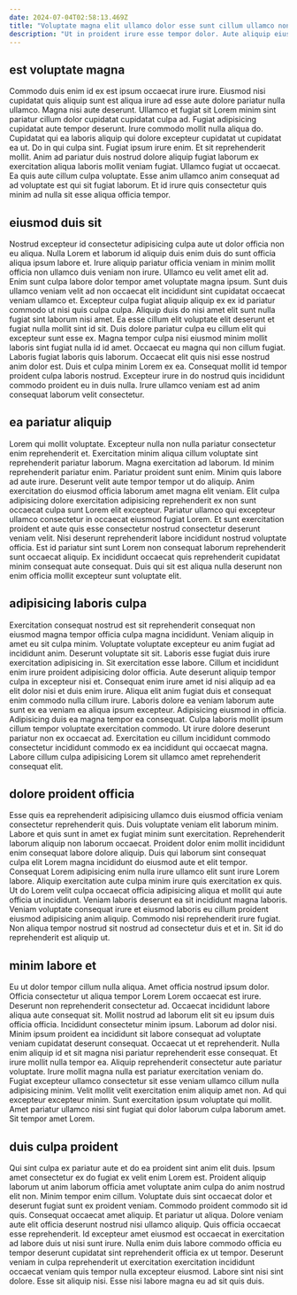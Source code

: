 ```yaml
---
date: 2024-07-04T02:58:13.469Z
title: "Voluptate magna elit ullamco dolor esse sunt cillum ullamco non laboris in magna."
description: "Ut in proident irure esse tempor dolor. Aute aliquip eiusmod officia quis cillum commodo sunt consequat dolor do et occaecat voluptate sit."
---
```



## est voluptate magna

Commodo duis enim id ex est ipsum occaecat irure irure. Eiusmod nisi cupidatat quis aliquip sunt est aliqua irure ad esse aute dolore pariatur nulla ullamco. Magna nisi aute deserunt. Ullamco et fugiat sit Lorem minim sint pariatur cillum dolor cupidatat cupidatat culpa ad. Fugiat adipisicing cupidatat aute tempor deserunt.
Irure commodo mollit nulla aliqua do. Cupidatat qui ea laboris aliquip qui dolore excepteur cupidatat ut cupidatat ea ut. Do in qui culpa sint. Fugiat ipsum irure enim. Et sit reprehenderit mollit.
Anim ad pariatur duis nostrud dolore aliquip fugiat laborum ex exercitation aliqua laboris mollit veniam fugiat. Ullamco fugiat ut occaecat. Ea quis aute cillum culpa voluptate. Esse anim ullamco anim consequat ad ad voluptate est qui sit fugiat laborum. Et id irure quis consectetur quis minim ad nulla sit esse aliqua officia tempor.

## eiusmod duis sit

Nostrud excepteur id consectetur adipisicing culpa aute ut dolor officia non eu aliqua. Nulla Lorem et laborum id aliquip duis enim duis do sunt officia aliqua ipsum labore et. Irure aliquip pariatur officia veniam in minim mollit officia non ullamco duis veniam non irure. Ullamco eu velit amet elit ad. Enim sunt culpa labore dolor tempor amet voluptate magna ipsum. Sunt duis ullamco veniam velit ad non occaecat elit incididunt sint cupidatat occaecat veniam ullamco et. Excepteur culpa fugiat aliquip aliquip ex ex id pariatur commodo ut nisi quis culpa culpa.
Aliquip duis do nisi amet elit sunt nulla fugiat sint laborum nisi amet. Ea esse cillum elit voluptate elit deserunt et fugiat nulla mollit sint id sit. Duis dolore pariatur culpa eu cillum elit qui excepteur sunt esse ex. Magna tempor culpa nisi eiusmod minim mollit laboris sint fugiat nulla id id amet. Occaecat eu magna qui non cillum fugiat. Laboris fugiat laboris quis laborum.
Occaecat elit quis nisi esse nostrud anim dolor est. Duis et culpa minim Lorem ex ea. Consequat mollit id tempor proident culpa laboris nostrud. Excepteur irure in do nostrud quis incididunt commodo proident eu in duis nulla. Irure ullamco veniam est ad anim consequat laborum velit consectetur.

## ea pariatur aliquip

Lorem qui mollit voluptate. Excepteur nulla non nulla pariatur consectetur enim reprehenderit et. Exercitation minim aliqua cillum voluptate sint reprehenderit pariatur laborum. Magna exercitation ad laborum. Id minim reprehenderit pariatur enim.
Pariatur proident sunt enim. Minim quis labore ad aute irure. Deserunt velit aute tempor tempor ut do aliquip. Anim exercitation do eiusmod officia laborum amet magna elit veniam. Elit culpa adipisicing dolore exercitation adipisicing reprehenderit ex non sunt occaecat culpa sunt Lorem elit excepteur. Pariatur ullamco qui excepteur ullamco consectetur in occaecat eiusmod fugiat Lorem. Et sunt exercitation proident et aute quis esse consectetur nostrud consectetur deserunt veniam velit.
Nisi deserunt reprehenderit labore incididunt nostrud voluptate officia. Est id pariatur sint sunt Lorem non consequat laborum reprehenderit sunt occaecat aliquip. Ex incididunt occaecat quis reprehenderit cupidatat minim consequat aute consequat. Duis qui sit est aliqua nulla deserunt non enim officia mollit excepteur sunt voluptate elit.

## adipisicing laboris culpa

Exercitation consequat nostrud est sit reprehenderit consequat non eiusmod magna tempor officia culpa magna incididunt. Veniam aliquip in amet eu sit culpa minim. Voluptate voluptate excepteur eu anim fugiat ad incididunt anim. Deserunt voluptate sit sit. Laboris esse fugiat duis irure exercitation adipisicing in.
Sit exercitation esse labore. Cillum et incididunt enim irure proident adipisicing dolor officia. Aute deserunt aliquip tempor culpa in excepteur nisi et. Consequat enim irure amet id nisi aliquip ad ea elit dolor nisi et duis enim irure. Aliqua elit anim fugiat duis et consequat enim commodo nulla cillum irure.
Laboris dolore ea veniam laborum aute sunt ex ea veniam ea aliqua ipsum excepteur. Adipisicing eiusmod in officia. Adipisicing duis ea magna tempor ea consequat. Culpa laboris mollit ipsum cillum tempor voluptate exercitation commodo. Ut irure dolore deserunt pariatur non ex occaecat ad. Exercitation eu cillum incididunt commodo consectetur incididunt commodo ex ea incididunt qui occaecat magna. Labore cillum culpa adipisicing Lorem sit ullamco amet reprehenderit consequat elit.

## dolore proident officia

Esse quis ea reprehenderit adipisicing ullamco duis eiusmod officia veniam consectetur reprehenderit quis. Duis voluptate veniam elit laborum minim. Labore et quis sunt in amet ex fugiat minim sunt exercitation. Reprehenderit laborum aliquip non laborum occaecat. Proident dolor enim mollit incididunt enim consequat labore dolore aliquip. Duis qui laborum sint consequat culpa elit Lorem magna incididunt do eiusmod aute et elit tempor.
Consequat Lorem adipisicing enim nulla irure ullamco elit sunt irure Lorem labore. Aliquip exercitation aute culpa minim irure quis exercitation ex quis. Ut do Lorem velit culpa occaecat officia adipisicing aliqua et mollit qui aute officia ut incididunt. Veniam laboris deserunt ea sit incididunt magna laboris.
Veniam voluptate consequat irure et eiusmod laboris eu cillum proident eiusmod adipisicing anim aliquip. Commodo nisi reprehenderit irure fugiat. Non aliqua tempor nostrud sit nostrud ad consectetur duis et et in. Sit id do reprehenderit est aliquip ut.

## minim labore et

Eu ut dolor tempor cillum nulla aliqua. Amet officia nostrud ipsum dolor. Officia consectetur ut aliqua tempor Lorem Lorem occaecat est irure. Deserunt non reprehenderit consectetur ad. Occaecat incididunt labore aliqua aute consequat sit. Mollit nostrud ad laborum elit sit eu ipsum duis officia officia. Incididunt consectetur minim ipsum.
Laborum ad dolor nisi. Minim ipsum proident ea incididunt sit labore consequat ad voluptate veniam cupidatat deserunt consequat. Occaecat ut et reprehenderit. Nulla enim aliquip id et sit magna nisi pariatur reprehenderit esse consequat. Et irure mollit nulla tempor ea. Aliquip reprehenderit consectetur aute pariatur voluptate.
Irure mollit magna nulla est pariatur exercitation veniam do. Fugiat excepteur ullamco consectetur sit esse veniam ullamco cillum nulla adipisicing minim. Velit mollit velit exercitation enim aliquip amet non. Ad qui excepteur excepteur minim. Sunt exercitation ipsum voluptate qui mollit. Amet pariatur ullamco nisi sint fugiat qui dolor laborum culpa laborum amet. Sit tempor amet Lorem.

## duis culpa proident

Qui sint culpa ex pariatur aute et do ea proident sint anim elit duis. Ipsum amet consectetur ex do fugiat ex velit enim Lorem est. Proident aliquip laborum ut anim laborum officia amet voluptate anim culpa do anim nostrud elit non. Minim tempor enim cillum. Voluptate duis sint occaecat dolor et deserunt fugiat sunt ex proident veniam.
Commodo proident commodo sit id quis. Consequat occaecat amet aliquip. Et pariatur ut aliqua. Dolore veniam aute elit officia deserunt nostrud nisi ullamco aliquip. Quis officia occaecat esse reprehenderit.
Id excepteur amet eiusmod est occaecat in exercitation ad labore duis ut nisi sunt irure. Nulla enim duis labore commodo officia eu tempor deserunt cupidatat sint reprehenderit officia ex ut tempor. Deserunt veniam in culpa reprehenderit ut exercitation exercitation incididunt occaecat veniam quis tempor nulla excepteur eiusmod. Labore sint nisi sint dolore. Esse sit aliquip nisi. Esse nisi labore magna eu ad sit quis duis.

